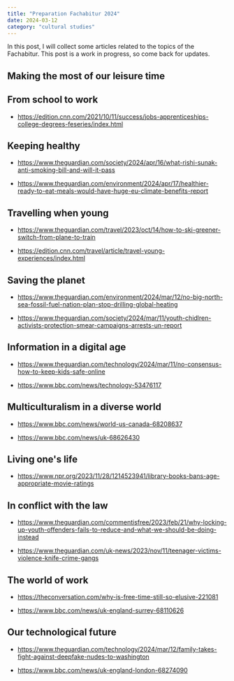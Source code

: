 ```yaml
---
title: "Preparation Fachabitur 2024"
date: 2024-03-12
category: "cultural studies"
---
```


In this post, I will collect some articles related to the topics of the
Fachabitur. This post is a work in progress, so come back for updates.

## Making the most of our leisure time

## From school to work

- <https://edition.cnn.com/2021/10/11/success/jobs-apprenticeships-college-degrees-feseries/index.html>

## Keeping healthy

- <https://www.theguardian.com/society/2024/apr/16/what-rishi-sunak-anti-smoking-bill-and-will-it-pass>

- <https://www.theguardian.com/environment/2024/apr/17/healthier-ready-to-eat-meals-would-have-huge-eu-climate-benefits-report>

## Travelling when young

- <https://www.theguardian.com/travel/2023/oct/14/how-to-ski-greener-switch-from-plane-to-train>

- <https://edition.cnn.com/travel/article/travel-young-experiences/index.html>

## Saving the planet

- <https://www.theguardian.com/environment/2024/mar/12/no-big-north-sea-fossil-fuel-nation-plan-stop-drilling-global-heating>

- <https://www.theguardian.com/society/2024/mar/11/youth-chidlren-activists-protection-smear-campaigns-arrests-un-report>

## Information in a digital age

- <https://www.theguardian.com/technology/2024/mar/11/no-consensus-how-to-keep-kids-safe-online>

- <https://www.bbc.com/news/technology-53476117>

## Multiculturalism in a diverse world

- <https://www.bbc.com/news/world-us-canada-68208637>

- <https://www.bbc.com/news/uk-68626430>

## Living one's life

- <https://www.npr.org/2023/11/28/1214523941/library-books-bans-age-appropriate-movie-ratings>

## In conflict with the law

- <https://www.theguardian.com/commentisfree/2023/feb/21/why-locking-up-youth-offenders-fails-to-reduce-and-what-we-should-be-doing-instead>

- <https://www.theguardian.com/uk-news/2023/nov/11/teenager-victims-violence-knife-crime-gangs>

## The world of work

- <https://theconversation.com/why-is-free-time-still-so-elusive-221081>

- <https://www.bbc.com/news/uk-england-surrey-68110626>

## Our technological future

- <https://www.theguardian.com/technology/2024/mar/12/family-takes-fight-against-deepfake-nudes-to-washington>

- <https://www.bbc.com/news/uk-england-london-68274090>

